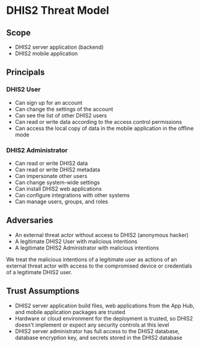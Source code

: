 # DHIS2 Threat Model

## Scope

- DHIS2 server application (backend)
- DHIS2 mobile application

## Principals

### DHIS2 User

- Can sign up for an account
- Can change the settings of the account
- Can see the list of other DHIS2 users
- Can read or write data according to the access control permissions
- Can access the local copy of data in the mobile application in the offline mode

### DHIS2 Administrator

- Can read or write DHIS2 data
- Can read or write DHIS2 metadata
- Can impersonate other users
- Can change system-wide settings
- Can install DHIS2 web applications
- Can configure integrations with other systems
- Can manage users, groups, and roles

## Adversaries

- An external threat actor without access to DHIS2 (anonymous hacker)
- A legitimate DHIS2 User with malicious intentions
- A legitimate DHIS2 Administrator with malicious intentions

We treat the malicious intentions of a legitimate user as actions of an external threat actor with access to the compromised device or credentials of a legitimate DHIS2 user.

## Trust Assumptions

- DHIS2 server application build files, web applications from the App Hub, and mobile application packages are trusted
- Hardware or cloud environment for the deployment is trusted, so DHIS2 doesn't implement or expect any security controls at this level
- DHIS2 server administrator has full access to the DHIS2 database, database encryption key, and secrets stored in the DHIS2 database
